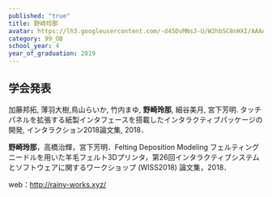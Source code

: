 ```yaml
---
published: "true"
title: 野崎玲那
avatar: https://lh3.googleusercontent.com/-d45DvMNsJ-U/W2hbSC8nHXI/AAAAAAAAESM/ZlY435ZHqgIJEwnFlNedHBnylopRHfR9QCE0YBhgL/rain2018.png
category: 99_OB
school_year: 4
year_of_graduation: 2019
---
```

## 学会発表

加藤邦拓, 薄羽大樹,鳥山らいか, 竹内まゆ, **野崎玲那**, 細谷美月, 宮下芳明. タッチパネルを拡張する紙製インタフェースを搭載したインタラクティブパッケージの開発, インタラクション2018論文集, 2018．



**野崎玲那**，高橋治輝，宮下芳明．Felting Deposition Modeling フェルティングニードルを用いた羊毛フェルト3Dプリンタ，第26回インタラクティブシステムとソフトウェアに関するワークショップ (WISS2018) 論文集，2018．

web：http://rainy-works.xyz/
